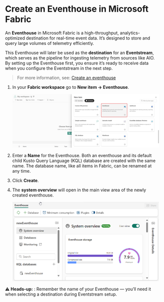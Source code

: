 # Create an Eventhouse in Microsoft Fabric

An **Eventhouse** in Microsoft Fabric is a high-throughput, analytics-optimized destination for real-time event data. It’s designed to store and query large volumes of telemetry efficiently. 

This Eventhouse will later be used as the **destination** for an **Eventstream**, which serves as the pipeline for ingesting telemetry from sources like AIO. By setting up the Eventhouse first, you ensure it’s ready to receive data when you configure the Eventstream in the next step.

> For more information, see: [Create an eventhouse](https://learn.microsoft.com/en-us/fabric/real-time-intelligence/create-eventhouse)

1. In your **Fabric workspace** go to **New item → Eventhouse**.
   
   ![New Eventhouse](./images/new_eventhouse.png "New Eventhouse")
3. Enter a **Name** for the Eventhouse. Both an eventhouse and its default child Kusto Query Language (KQL) database are created with the same name. The database name, like all items in Fabric, can be renamed at any time.
4. Click **Create**.
5. The **system overview** will open in the main view area of the newly created eventhouse.
   
   ![New Eventhouse Overview](./images/new_eventhouse_overview.png "New Eventhouse Overview")

⚠️ **Heads-up:** : Remember the name of your Eventhouse — you’ll need it when selecting a destination during Eventstream setup.

